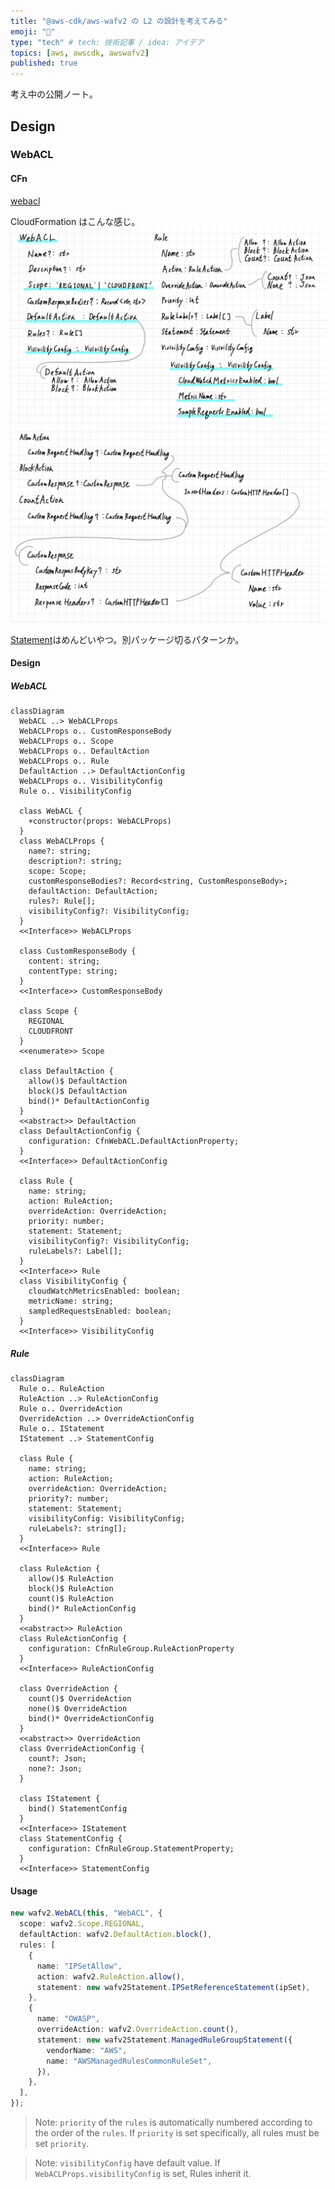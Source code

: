 ```yaml
---
title: "@aws-cdk/aws-wafv2 の L2 の設計を考えてみる"
emoji: "📖"
type: "tech" # tech: 技術記事 / idea: アイデア
topics: [aws, awscdk, awswafv2]
published: true
---
```


考え中の公開ノート。

## Design

### WebACL

#### CFn

[webacl](https://docs.aws.amazon.com/AWSCloudFormation/latest/UserGuide/aws-resource-wafv2-webacl.html)

CloudFormation はこんな感じ。
![](/images/2021-11-28-aws-cdk-wafv2-l2-1.jpg)
![](/images/2021-11-28-aws-cdk-wafv2-l2-2.jpg)

[Statement](https://docs.aws.amazon.com/AWSCloudFormation/latest/UserGuide/aws-properties-wafv2-webacl-statement.html#cfn-wafv2-webacl-statement-ipsetreferencestatement)はめんどいやつ。別パッケージ切るパターンか。

#### Design

##### WebACL

```mermaid
classDiagram
  WebACL ..> WebACLProps
  WebACLProps o.. CustomResponseBody
  WebACLProps o.. Scope
  WebACLProps o.. DefaultAction
  WebACLProps o.. Rule
  DefaultAction ..> DefaultActionConfig
  WebACLProps o.. VisibilityConfig
  Rule o.. VisibilityConfig

  class WebACL {
    +constructor(props: WebACLProps)
  }
  class WebACLProps {
    name?: string;
    description?: string;
    scope: Scope;
    customResponseBodies?: Record<string, CustomResponseBody>;
    defaultAction: DefaultAction;
    rules?: Rule[];
    visibilityConfig?: VisibilityConfig;
  }
  <<Interface>> WebACLProps

  class CustomResponseBody {
    content: string;
    contentType: string;
  }
  <<Interface>> CustomResponseBody

  class Scope {
    REGIONAL
    CLOUDFRONT
  }
  <<enumerate>> Scope

  class DefaultAction {
    allow()$ DefaultAction
    block()$ DefaultAction
    bind()* DefaultActionConfig
  }
  <<abstract>> DefaultAction
  class DefaultActionConfig {
    configuration: CfnWebACL.DefaultActionProperty;
  }
  <<Interface>> DefaultActionConfig

  class Rule {
    name: string;
    action: RuleAction;
    overrideAction: OverrideAction;
    priority: number;
    statement: Statement;
    visibilityConfig?: VisibilityConfig;
    ruleLabels?: Label[];
  }
  <<Interface>> Rule
  class VisibilityConfig {
    cloudWatchMetricsEnabled: boolean;
    metricName: string;
    sampledRequestsEnabled: boolean;
  }
  <<Interface>> VisibilityConfig
```

##### Rule

```mermaid
classDiagram
  Rule o.. RuleAction
  RuleAction ..> RuleActionConfig
  Rule o.. OverrideAction
  OverrideAction ..> OverrideActionConfig
  Rule o.. IStatement
  IStatement ..> StatementConfig

  class Rule {
    name: string;
    action: RuleAction;
    overrideAction: OverrideAction;
    priority?: number;
    statement: Statement;
    visibilityConfig: VisibilityConfig;
    ruleLabels?: string[];
  }
  <<Interface>> Rule

  class RuleAction {
    allow()$ RuleAction
    block()$ RuleAction
    count()$ RuleAction
    bind()* RuleActionConfig
  }
  <<abstract>> RuleAction
  class RuleActionConfig {
    configuration: CfnRuleGroup.RuleActionProperty
  }
  <<Interface>> RuleActionConfig

  class OverrideAction {
    count()$ OverrideAction
    none()$ OverrideAction
    bind()* OverrideActionConfig
  }
  <<abstract>> OverrideAction
  class OverrideActionConfig {
    count?: Json;
    none?: Json;
  }

  class IStatement {
    bind() StatementConfig
  }
  <<Interface>> IStatement
  class StatementConfig {
    configuration: CfnRuleGroup.StatementProperty;
  }
  <<Interface>> StatementConfig
```

#### Usage

```ts
new wafv2.WebACL(this, "WebACL", {
  scope: wafv2.Scope.REGIONAL,
  defaultAction: wafv2.DefaultAction.block(),
  rules: [
    {
      name: "IPSetAllow",
      action: wafv2.RuleAction.allow(),
      statement: new wafv2Statement.IPSetReferenceStatement(ipSet),
    },
    {
      name: "OWASP",
      overrideAction: wafv2.OverrideAction.count(),
      statement: new wafv2Statement.ManagedRuleGroupStatement({
        vendorName: "AWS",
        name: "AWSManagedRulesCommonRuleSet",
      }),
    },
  ],
});
```

> Note: `priority` of the `rules` is automatically numbered according to the order of the `rules`.
> If `priority` is set specifically, all rules must be set `priority`.

> Note: `visibilityConfig` have default value.
> If `WebACLProps.visibilityConfig` is set, Rules inherit it.
